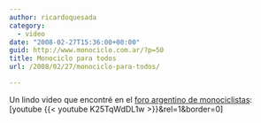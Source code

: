 ```yaml
---
author: ricardoquesada
category:
  - video
date: "2008-02-27T15:36:00+00:00"
guid: http://www.monociclo.com.ar/?p=50
title: Monociclo para todos
url: /2008/02/27/monociclo-para-todos/

---
```

Un lindo video que encontré en el [foro argentino de monociclistas](http://monociclos.superforo.net/multimedia-f4/video-para-todos-t2.htm#2):  
\[youtube {{< youtube K25TqWdDL1w >}}&rel=1&border=0\]
